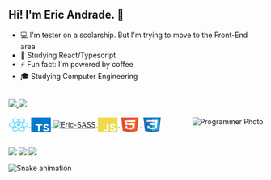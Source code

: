 ## Hi! I'm Eric Andrade. 👋

- 💻 I'm tester on a scolarship. But I'm trying to move to the Front-End area
- 📖 Studying React/Typescript
- ⚡ Fun fact: I'm powered by coffee
- 🎓 Studying Computer Engineering

<br />

<div>
  <a href="https://github.com/ericpandrade">
  <img height="180em" src="https://github-readme-stats.vercel.app/api?username=ericpandrade&show_icons=true&theme=react&include_all_commits=true&count_private=true"/>
  <img height="180em" src="https://github-readme-stats.vercel.app/api/top-langs/?username=ericpandrade&layout=compact&langs_count=7&theme=react"/>
</div>
  
 <div style="display: inline_block"><br>
  <img align="center" alt="Eric-React" height="30" width="40" src="https://raw.githubusercontent.com/devicons/devicon/master/icons/react/react-original.svg">
  <img align="center" alt="Eric-Ts" height="30" width="40" src="https://raw.githubusercontent.com/devicons/devicon/master/icons/typescript/typescript-plain.svg">
  <img align="center" alt="Eric-SASS" height="30" width="40" src="https://cdn.jsdelivr.net/gh/devicons/devicon/icons/sass/sass-original.svg" />
  <img align="center" alt="Eric-Js" height="30" width="40" src="https://raw.githubusercontent.com/devicons/devicon/master/icons/javascript/javascript-plain.svg">
  <img align="center" alt="Eric-HTML" height="30" width="40" src="https://raw.githubusercontent.com/devicons/devicon/master/icons/html5/html5-original.svg">
  <img align="center" alt="Eric-CSS" height="30" width="40" src="https://raw.githubusercontent.com/devicons/devicon/master/icons/css3/css3-original.svg">
  <img align="right" alt="Programmer Photo" height="200" src="https://o.remove.bg/downloads/0beffbdd-73a0-4f75-a58a-bdd5a9968ea2/BBS-Microsoft_WB-removebg-preview.png"
</div>
  
  ##
  
<div> 
  
  <a href = "mailto:ericpandrade085@gmail.com"><img src="https://img.shields.io/badge/-Gmail-%23333?style=for-the-badge&logo=gmail&logoColor=red" target="_blank"></a>
  <a href="https://www.linkedin.com/in/eric-pereira-andrade-872a01210/" target="_blank"><img src="https://img.shields.io/badge/-LinkedIn-%230077B5?style=for-the-badge&logo=linkedin&logoColor=white" target="_blank"></a> 
  <a href="https://api.whatsapp.com/send?phone=+5585989828188&text=Olá! Gostaria de entrar em contato." target="_blank"><img src="https://img.shields.io/badge/WhatsApp-25D366?style=for-the-badge&logo=whatsapp&logoColor=white" target="_blank"></a>
</div>
   
![Snake animation](https://github.com/rafaballerini/ericpandrade/blob/output/github-contribution-grid-snake.svg)
 

